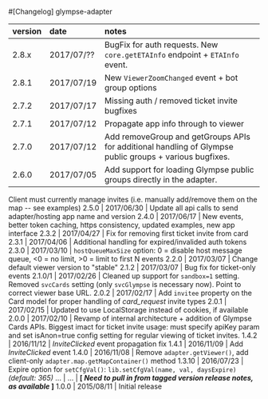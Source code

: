 #[Changelog] glympse-adapter

version |date        |notes
:-------|:-----------|:------
2.8.x   | 2017/07/?? | BugFix for auth requests. New `core.getETAInfo` endpoint + `ETAInfo` event.
2.8.1   | 2017/07/19 | New `ViewerZoomChanged` event + bot group options
2.7.2   | 2017/07/17 | Missing auth / removed ticket invite bugfixes
2.7.1   | 2017/07/12 | Propagate app info through to viewer
2.7.0   | 2017/07/12 | Add removeGroup and getGroups APIs for additional handling of Glympse public groups + various bugfixes.
2.6.0   | 2017/07/05 | Add support for loading Glympse public groups directly in the adapter.
Client must currently manage invites (i.e. manually add/remove them on the map -- see examples)
2.5.0   | 2017/06/30 | Update all api calls to send adapter/hosting app name and version
2.4.0   | 2017/06/17 | New events, better token caching, https consistency, updated examples, new app interface
2.3.2   | 2017/04/27 | Fix for removing first ticket invite from card
2.3.1   | 2017/04/06 | Additional handling for expired/invalided auth tokens
2.3.0   | 2017/03/10 | `hostQueueMaxSize` option: 0 = disable host message queue, <0 = no limit, >0 = limit to first N events
2.2.0   | 2017/03/07 | Change default viewer version to "stable"
2.1.2   | 2017/03/07 | Bug fix for ticket-only events
2.1.0/1 | 2017/02/26 | Cleaned up support for `sandbox=1` setting. Removed `svcCards` setting (only `svcGlympse` is necessary now). Point to correct viewer base URL.
2.0.2	| 2017/02/17 | Add `invitee` property on the Card model for proper handling of *card_request* invite types
2.0.1	| 2017/02/15 | Updated to use LocalStorage instead of cookies, if available
2.0.0   | 2017/02/10 | Revamp of internal architecture + addition of Glympse Cards APIs. Biggest imact for ticket invite usage: must specify apiKey param and set isAnon=true config setting for regular viewing of ticket invites.
1.4.2   | 2016/11/12 | *InviteClicked* event propagation fix
1.4.1   | 2016/11/09 | Add *InviteClicked* event
1.4.0   | 2016/11/08 | Remove `adapter.getViewer()`, add client-only `adapter.map.getMapContainer()` method
1.3.10  | 2016/07/23 | Expire option for `setCfgVal()`: `lib.setCfgVal(name, val, daysExpire)` _(default: 365)_
...     | ...        | **\[ _Need to pull in from tagged version release notes, as available_ \]**
1.0.0   | 2015/08/11 | Initial release
